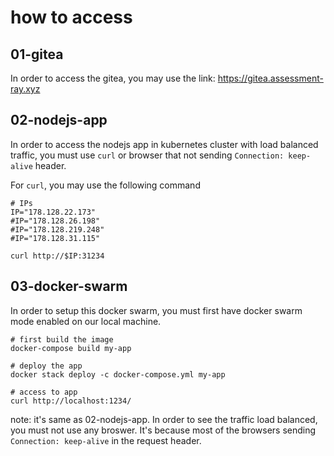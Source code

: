 # how to access

## 01-gitea
In order to access the gitea, you may use the link: https://gitea.assessment-ray.xyz

## 02-nodejs-app
In order to access the nodejs app in kubernetes cluster with load balanced traffic, you must use `curl` or browser that not sending `Connection: keep-alive` header.

For `curl`, you may use the following command
```
# IPs
IP="178.128.22.173"
#IP="178.128.26.198"
#IP="178.128.219.248"
#IP="178.128.31.115"

curl http://$IP:31234
```

## 03-docker-swarm
In order to setup this docker swarm, you must first have docker swarm mode enabled on our local machine.

```
# first build the image
docker-compose build my-app

# deploy the app
docker stack deploy -c docker-compose.yml my-app

# access to app
curl http://localhost:1234/
```

note: it's same as 02-nodejs-app. In order to see the traffic load balanced, you must not use any broswer. It's because most of the browsers sending `Connection: keep-alive` in the request header.
